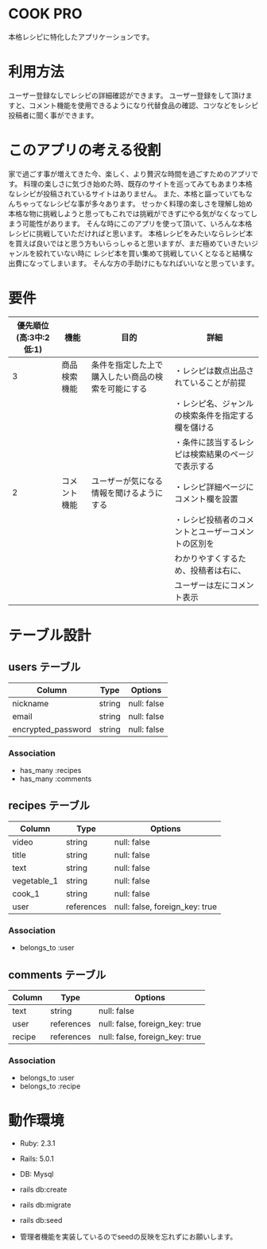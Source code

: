 # COOK PRO
本格レシピに特化したアプリケーションです。

# 利用方法
ユーザー登録なしでレシピの詳細確認ができます。
ユーザー登録をして頂けますと、コメント機能を使用できるようになり代替食品の確認、コツなどをレシピ投稿者に聞く事ができます。

# このアプリの考える役割
家で過ごす事が増えてきた今、楽しく、より贅沢な時間を過ごすためのアプリです。
料理の楽しさに気づき始めた時、既存のサイトを巡ってみてもあまり本格なレシピが投稿されているサイトはありません。
また、本格と謳っていてもなんちゃってなレシピな事が多々あります。
せっかく料理の楽しさを理解し始め本格な物に挑戦しようと思ってもこれでは挑戦ができずにやる気がなくなってしまう可能性があります。
そんな時にこのアプリを使って頂いて、いろんな本格レシピに挑戦していただければと思います。
本格レシピをみたいならレシピ本を買えば良いではと思う方もいらっしゃると思いますが、まだ極めていきたいジャンルを絞れていない時に
レシピ本を買い集めて挑戦していくとなると結構な出費になってしまいます。
そんな方の手助けにもなればいいなと思っています。

# 要件

|優先順位(高:3中:2低:1)|     機能     |                 目的                       |                      詳細                   |
|-------------------|--------------|-------------------------------------------|---------------------------------------------|
|3                  |  商品検索機能  | 条件を指定した上で購入したい商品の検索を可能にする | ・レシピは数点出品されていることが前提            |
|                   |              |                                            | ・レシピ名、ジャンルの検索条件を指定する欄を儲ける  |
|                   |              |                                            | ・条件に該当するレシピは検索結果のページで表示する  |
|2                  | コメント機能   | ユーザーが気になる情報を聞けるようにする          | ・レシピ詳細ページにコメント欄を設置              |
|                   |              |                                            | ・レシピ投稿者のコメントとユーザーコメントの区別を   |
|                   |              |                                            |   わかりやすくするため、投稿者は右に、            |
|                   |              |                                            |   ユーザーは左にコメント表示                    |

# テーブル設計

## users テーブル

| Column                | Type   | Options     |
| --------------------- | ------ | ----------- |
| nickname              | string | null: false |
| email                 | string | null: false |
| encrypted_password    | string | null: false |


### Association

- has_many :recipes
- has_many :comments

## recipes テーブル

| Column      | Type       | Options                        |
| ----------- | ---------- | ------------------------------ |
| video       | string     | null: false                    |
| title       | string     | null: false                    |
| text        | string     | null: false                    |
| vegetable_1 | string     | null: false                    |
| cook_1      | string     | null: false                    |
| user        | references | null: false, foreign_key: true |


### Association

- belongs_to :user


## comments テーブル

| Column | Type       | Options                        |
| -------| ---------- | ------------------------------ |
| text   | string     | null: false                    |
| user   | references | null: false, foreign_key: true |
| recipe | references | null: false, foreign_key: true |

### Association

- belongs_to :user
- belongs_to :recipe

# 動作環境

- Ruby: 2.3.1
- Rails: 5.0.1
- DB: Mysql

- rails db:create
- rails db:migrate
- rails db:seed

- 管理者機能を実装しているのでseedの反映を忘れずにお願いします。